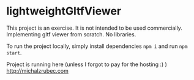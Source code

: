 # lightweightGltfViewer

This project is an exercise. It is not intended to be used commercially.  
Implementing gltf viewer from scratch. No libraries.

To run the project locally, simply install dependencies `npm i` and run `npm start`.

Project is running here (unless I forgot to pay for the hosting :) )
http://michalzrubec.com
